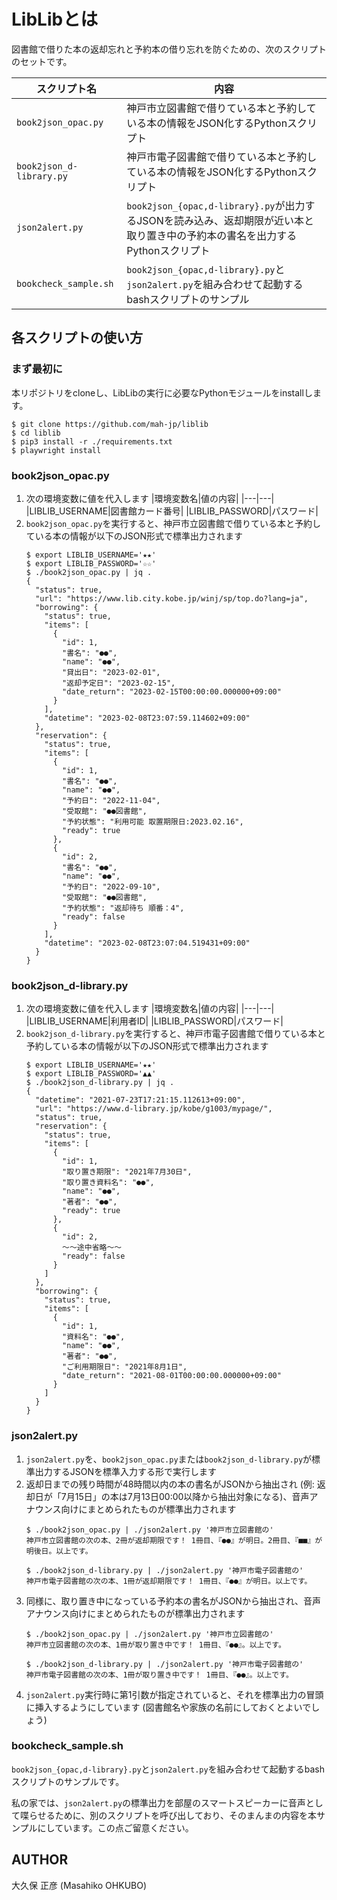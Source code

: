 # LibLibとは

図書館で借りた本の返却忘れと予約本の借り忘れを防ぐための、次のスクリプトのセットです。

|スクリプト名|内容|
|---|---|
|`book2json_opac.py`|神戸市立図書館で借りている本と予約している本の情報をJSON化するPythonスクリプト|
|`book2json_d-library.py`|神戸市電子図書館で借りている本と予約している本の情報をJSON化するPythonスクリプト|
|`json2alert.py`|`book2json_{opac,d-library}.py`が出力するJSONを読み込み、返却期限が近い本と取り置き中の予約本の書名を出力するPythonスクリプト|
|`bookcheck_sample.sh`|`book2json_{opac,d-library}.py`と`json2alert.py`を組み合わせて起動するbashスクリプトのサンプル|

## 各スクリプトの使い方

### まず最初に

本リポジトリをcloneし、LibLibの実行に必要なPythonモジュールをinstallします。
```
$ git clone https://github.com/mah-jp/liblib
$ cd liblib
$ pip3 install -r ./requirements.txt
$ playwright install
```

### book2json_opac.py

1. 次の環境変数に値を代入します
	|環境変数名|値の内容|
	|---|---|
	|LIBLIB_USERNAME|図書館カード番号|
	|LIBLIB_PASSWORD|パスワード|
2. `book2json_opac.py`を実行すると、神戸市立図書館で借りている本と予約している本の情報が以下のJSON形式で標準出力されます
	```
	$ export LIBLIB_USERNAME='★★'
	$ export LIBLIB_PASSWORD='☆☆'
	$ ./book2json_opac.py | jq .
	{
	  "status": true,
	  "url": "https://www.lib.city.kobe.jp/winj/sp/top.do?lang=ja",
	  "borrowing": {
	    "status": true,
	    "items": [
	      {
	        "id": 1,
	        "書名": "●●",
	        "name": "●●",
	        "貸出日": "2023-02-01",
	        "返却予定日": "2023-02-15",
	        "date_return": "2023-02-15T00:00:00.000000+09:00"
	      }
	    ],
	    "datetime": "2023-02-08T23:07:59.114602+09:00"
	  },
	  "reservation": {
	    "status": true,
	    "items": [
	      {
	        "id": 1,
	        "書名": "●●",
	        "name": "●●",
	        "予約日": "2022-11-04",
	        "受取館": "●●図書館",
	        "予約状態": "利用可能 取置期限日:2023.02.16",
	        "ready": true
	      },
	      {
	        "id": 2,
	        "書名": "●●",
	        "name": "●●",
	        "予約日": "2022-09-10",
	        "受取館": "●●図書館",
	        "予約状態": "返却待ち 順番：4",
	        "ready": false
	      }
	    ],
	    "datetime": "2023-02-08T23:07:04.519431+09:00"
	  }
	}
	```

### book2json_d-library.py

1. 次の環境変数に値を代入します
	|環境変数名|値の内容|
	|---|---|
	|LIBLIB_USERNAME|利用者ID|
	|LIBLIB_PASSWORD|パスワード|
2. `book2json_d-library.py`を実行すると、神戸市電子図書館で借りている本と予約している本の情報が以下のJSON形式で標準出力されます
	```
	$ export LIBLIB_USERNAME='★★'
	$ export LIBLIB_PASSWORD='▲▲'
	$ ./book2json_d-library.py | jq .
	{
	  "datetime": "2021-07-23T17:21:15.112613+09:00",
	  "url": "https://www.d-library.jp/kobe/g1003/mypage/",
	  "status": true,
	  "reservation": {
	    "status": true,
	    "items": [
	      {
	        "id": 1,
	        "取り置き期限": "2021年7月30日",
	        "取り置き資料名": "●●",
	        "name": "●●",
	        "著者": "●●",
	        "ready": true
	      },
	      {
	        "id": 2,
	        〜〜途中省略〜〜
	        "ready": false
	      }
	    ]
	  },
	  "borrowing": {
	    "status": true,
	    "items": [
	      {
	        "id": 1,
	        "資料名": "●●",
	        "name": "●●",
	        "著者": "●●",
	        "ご利用期限日": "2021年8月1日",
	        "date_return": "2021-08-01T00:00:00.000000+09:00"
	      }
	    ]
	  }
	}
	```

### json2alert.py

1. `json2alert.py`を、`book2json_opac.py`または`book2json_d-library.py`が標準出力するJSONを標準入力する形で実行します
2. 返却日までの残り時間が48時間以内の本の書名がJSONから抽出され (例: 返却日が「7月15日」の本は7月13日00:00以降から抽出対象になる)、音声アナウンス向けにまとめられたものが標準出力されます
	```
	$ ./book2json_opac.py | ./json2alert.py '神戸市立図書館の'
	神戸市立図書館の次の本、2冊が返却期限です！ 1冊目、『●●』が明日。2冊目、『■■』が明後日。以上です。

	$ ./book2json_d-library.py | ./json2alert.py '神戸市電子図書館の'
	神戸市電子図書館の次の本、1冊が返却期限です！ 1冊目、『●●』が明日。以上です。
	```
3. 同様に、取り置き中になっている予約本の書名がJSONから抽出され、音声アナウンス向けにまとめられたものが標準出力されます
	```
	$ ./book2json_opac.py | ./json2alert.py '神戸市立図書館の'
	神戸市立図書館の次の本、1冊が取り置き中です！ 1冊目、『●●』。以上です。

	$ ./book2json_d-library.py | ./json2alert.py '神戸市電子図書館の'
	神戸市電子図書館の次の本、1冊が取り置き中です！ 1冊目、『●●』。以上です。
	```
4. `json2alert.py`実行時に第1引数が指定されていると、それを標準出力の冒頭に挿入するようにしています (図書館名や家族の名前にしておくとよいでしょう)

### bookcheck_sample.sh

`book2json_{opac,d-library}.py`と`json2alert.py`を組み合わせて起動するbashスクリプトのサンプルです。

私の家では、`json2alert.py`の標準出力を部屋のスマートスピーカーに音声として喋らせるために、別のスクリプトを呼び出しており、そのまんまの内容を本サンプルにしています。この点ご留意ください。

## AUTHOR

大久保 正彦 (Masahiko OHKUBO)
